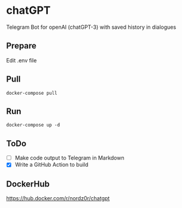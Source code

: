 # chatGPT
Telegram Bot for openAI (chatGPT-3) with saved history in dialogues

## Prepare
Edit .env file

## Pull
```commandline
docker-compose pull 
```

## Run
```
docker-compose up -d
```

## ToDo
- [ ] Make code output to Telegram in Markdown
- [x] Write a GitHub Action to build

## DockerHub
https://hub.docker.com/r/nordz0r/chatgpt
